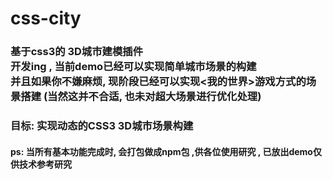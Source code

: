 # css-city
### 基于css3的 3D城市建模插件<br/>开发ing , 当前demo已经可以实现简单城市场景的构建<br>并且如果你不嫌麻烦,  现阶段已经可以实现<我的世界>游戏方式的场景搭建 (当然这并不合适, 也未对超大场景进行优化处理)
### 目标: 实现动态的CSS3 3D城市场景构建
#### ps:  当所有基本功能完成时, 会打包做成npm包 ,供各位使用研究 , 已放出demo仅供技术参考研究
